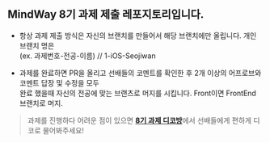 ## MindWay 8기 과제 제출 레포지토리입니다.

- 항상 과제 제출 방식은 자신의 브랜치를 만들어서 해당 브랜치에만 올립니다. 개인 브랜치 명은  
 (ex. 과제번호-전공-이름) // 1-iOS-Seojiwan

- 과제를 완료하면 PR을 올리고 선배들의 코멘트를 확인한 후 2개 이상의 어프로브와 코멘트 답장 및 수정을 모두  
완료 했을때 자신의 전공에 맞는 브랜츠로 머지를 시킵니다. Front이면 FrontEnd 브랜치로 머지.

> 과제를 진행하다 어려운 점이 있으면 [**8기 과제 디코방**](https://discord.gg/ZAV2FRJmv8)에서 선배들에게
편하게 디코로 물어봐주세요!

